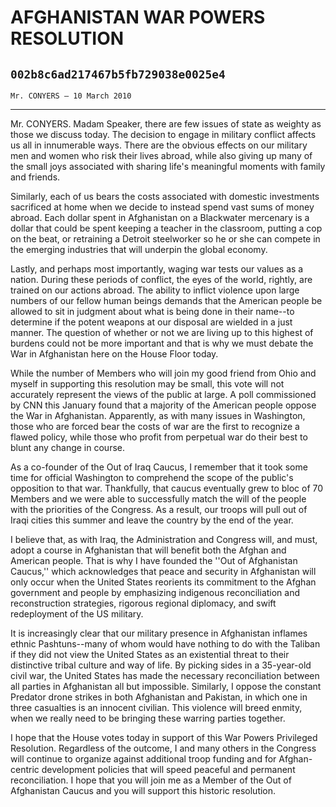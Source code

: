 # AFGHANISTAN WAR POWERS RESOLUTION
## `002b8c6ad217467b5fb729038e0025e4`
`Mr. CONYERS — 10 March 2010`

---


Mr. CONYERS. Madam Speaker, there are few issues of state as weighty 
as those we discuss today. The decision to engage in military conflict 
affects us all in innumerable ways. There are the obvious effects on 
our military men and women who risk their lives abroad, while also 
giving up many of the small joys associated with sharing life's 
meaningful moments with family and friends.

Similarly, each of us bears the costs associated with domestic 
investments sacrificed at home when we decide to instead spend vast 
sums of money abroad. Each dollar spent in Afghanistan on a Blackwater 
mercenary is a dollar that could be spent keeping a teacher in the 
classroom, putting a cop on the beat, or retraining a Detroit 
steelworker so he or she can compete in the emerging industries that 
will underpin the global economy.

Lastly, and perhaps most importantly, waging war tests our values as 
a nation. During these periods of conflict, the eyes of the world, 
rightly, are trained on our actions abroad. The ability to inflict 
violence upon large numbers of our fellow human beings demands that the 
American people be allowed to sit in judgment about what is being done 
in their name--to determine if the potent weapons at our disposal are 
wielded in a just manner. The question of whether or not we are living 
up to this highest of burdens could not be more important and that is 
why we must debate the War in Afghanistan here on the House Floor 
today.

While the number of Members who will join my good friend from Ohio 
and myself in supporting this resolution may be small, this vote will 
not accurately represent the views of the public at large. A poll 
commissioned by CNN this January found that a majority of the American 
people oppose the War in Afghanistan. Apparently, as with many issues 
in Washington, those who are forced bear the costs of war are the first 
to recognize a flawed policy, while those who profit from perpetual war 
do their best to blunt any change in course.

As a co-founder of the Out of Iraq Caucus, I remember that it took 
some time for official Washington to comprehend the scope of the 
public's opposition to that war. Thankfully, that caucus eventually 
grew to bloc of 70 Members and we were able to successfully match the 
will of the people with the priorities of the Congress. As a result, 
our troops will pull out of Iraqi cities this summer and leave the 
country by the end of the year.

I believe that, as with Iraq, the Administration and Congress will, 
and must, adopt a course in Afghanistan that will benefit both the 
Afghan and American people. That is why I have founded the ''Out of 
Afghanistan Caucus,'' which acknowledges that peace and security in 
Afghanistan will only occur when the United States reorients its 
commitment to the Afghan government and people by emphasizing 
indigenous reconciliation and reconstruction strategies, rigorous 
regional diplomacy, and swift redeployment of the US military.

It is increasingly clear that our military presence in Afghanistan 
inflames ethnic Pashtuns--many of whom would have nothing to do with 
the Taliban if they did not view the United States as an existential 
threat to their distinctive tribal culture and way of life. By picking 
sides in a 35-year-old civil war, the United States has made the 
necessary reconciliation between all parties in Afghanistan all but 
impossible. Similarly, I oppose the constant Predator drone strikes in 
both Afghanistan and Pakistan, in which one in three casualties is an 
innocent civilian. This violence will breed enmity, when we really need 
to be bringing these warring parties together.

I hope that the House votes today in support of this War Powers 
Privileged Resolution. Regardless of the outcome, I and many others in 
the Congress will continue to organize against additional troop funding 
and for Afghan-centric development policies that will speed peaceful 
and permanent reconciliation. I hope that you will join me as a Member 
of the Out of Afghanistan Caucus and you will support this historic 
resolution.
